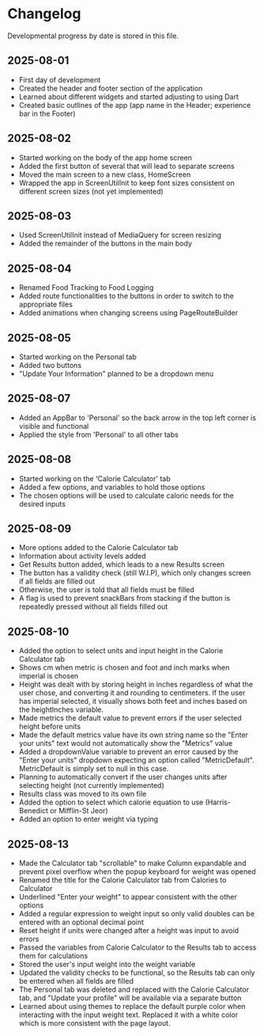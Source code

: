 # Changelog

Developmental progress by date is stored in this file.

## 2025-08-01

- First day of development
- Created the header and footer section of the application
- Learned about different widgets and started adjusting to using Dart
- Created basic outlines of the app (app name in the Header; experience bar in the Footer)

## 2025-08-02

- Started working on the body of the app home screen
- Added the first button of several that will lead to separate screens
- Moved the main screen to a new class, HomeScreen
- Wrapped the app in ScreenUtilInit to keep font sizes consistent on different screen sizes (not yet implemented)

## 2025-08-03

- Used ScreenUtilInit instead of MediaQuery for screen resizing
- Added the remainder of the buttons in the main body

## 2025-08-04

- Renamed Food Tracking to Food Logging
- Added route functionalities to the buttons in order to switch to the appropriate files
- Added animations when changing screens using PageRouteBuilder

## 2025-08-05

- Started working on the Personal tab
- Added two buttons
- "Update Your Information" planned to be a dropdown menu

## 2025-08-07

- Added an AppBar to 'Personal' so the back arrow in the top left corner is visible and functional
- Applied the style from 'Personal' to all other tabs

## 2025-08-08

- Started working on the 'Calorie Calculator' tab
- Added a few options, and variables to hold those options
- The chosen options will be used to calculate caloric needs for the desired inputs

## 2025-08-09

- More options added to the Calorie Calculator tab
- Information about activity levels added
- Get Results button added, which leads to a new Results screen
- The button has a validity check (still W.I.P), which only changes screen if all fields are filled out
- Otherwise, the user is told that all fields must be filled
- A flag is used to prevent snackBars from stacking if the button is repeatedly pressed without all fields filled out

## 2025-08-10

- Added the option to select units and input height in the Calorie Calculator tab
- Shows cm when metric is chosen and foot and inch marks when imperial is chosen
- Height was dealt with by storing height in inches regardless of what the user chose, and converting it and rounding to centimeters. If the user has imperial selected, it visually shows both feet and inches based on the heightInches variable.
- Made metrics the default value to prevent errors if the user selected height before units
- Made the default metrics value have its own string name so the "Enter your units" text would not automatically show the "Metrics" value
- Added a dropdownValue variable to prevent an error caused by the "Enter your units" dropdown expecting an option called "MetricDefault". MetricDefault is simply set to null in this case.
- Planning to automatically convert if the user changes units after selecting height (not currently implemented)
- Results class was moved to its own file
- Added the option to select which calorie equation to use (Harris-Benedict or Mifflin-St Jeor)
- Added an option to enter weight via typing

## 2025-08-13

- Made the Calculator tab "scrollable" to make Column expandable and prevent pixel overflow when the popup keyboard for weight was opened
- Renamed the title for the Calorie Calculator tab from Calories to Calculator
- Underlined "Enter your weight" to appear consistent with the other options
- Added a regular expression to weight input so only valid doubles can be entered with an optional decimal point
- Reset height if units were changed after a height was input to avoid errors
- Passed the variables from Calorie Calculator to the Results tab to access them for calculations
- Stored the user's input weight into the weight variable
- Updated the validity checks to be functional, so the Results tab can only be entered when all fields are filled
- The Personal tab was deleted and replaced with the Calorie Calculator tab, and "Update your profile" will be available via a separate button
- Learned about using themes to replace the default purple color when interacting with the input weight text. Replaced it with a white color which is more consistent with the page layout.